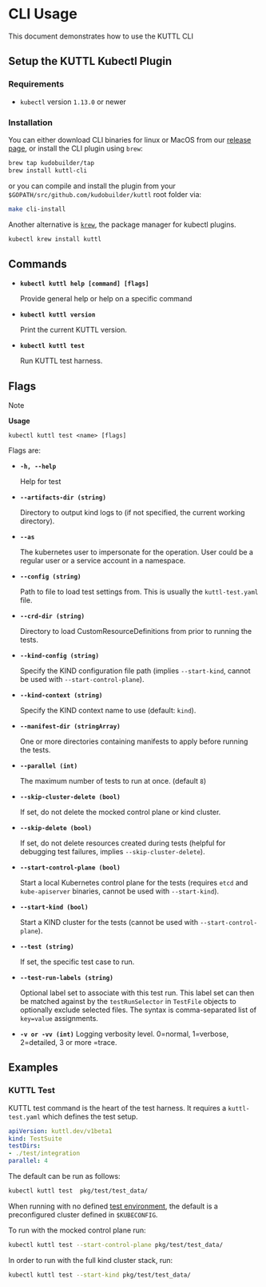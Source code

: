 # CLI Usage

This document demonstrates how to use the KUTTL CLI

## Setup the KUTTL Kubectl Plugin

### Requirements

- `kubectl` version `1.13.0` or newer

### Installation

You can either download CLI binaries for linux or MacOS from our [release page](https://github.com/kudobuilder/kuttl/releases), or install the CLI plugin using `brew`:

```bash
brew tap kudobuilder/tap
brew install kuttl-cli
```

or you can compile and install the plugin from your `$GOPATH/src/github.com/kudobuilder/kuttl` root folder via:

```bash
make cli-install
```

Another alternative is [`krew`](https://github.com/kubernetes-sigs/krew), the package manager for kubectl plugins.

```bash
kubectl krew install kuttl
```

## Commands

* **`kubectl kuttl help [command] [flags]`**

  Provide general help or help on a specific command

* **`kubectl kuttl version`**

  Print the current KUTTL version.

* **`kubectl kuttl test`**

  Run KUTTL test harness.


## Flags

> [!NOTE]
> **Usage**
>
> `kubectl kuttl test <name> [flags]`

Flags are:

* **`-h, --help`**

  Help for test

* **`--artifacts-dir (string)`**

  Directory to output kind logs to (if not specified, the current working directory).

* **`--as`**

  The kubernetes user to impersonate for the operation. User could be a regular user or a service account in a namespace.

* **`--config (string)`**

  Path to file to load test settings from. This is usually the `kuttl-test.yaml` file.

* **`--crd-dir (string)`**

  Directory to load CustomResourceDefinitions from prior to running the tests.

* **`--kind-config (string)`**

  Specify the KIND configuration file path (implies `--start-kind`, cannot be used with `--start-control-plane`).

* **`--kind-context (string)`**

  Specify the KIND context name to use (default: `kind`).

* **`--manifest-dir (stringArray)`**

  One or more directories containing manifests to apply before running the tests.

* **`--parallel (int)`**

  The maximum number of tests to run at once. (default `8`)

* **`--skip-cluster-delete (bool)`**

  If set, do not delete the mocked control plane or kind cluster.

* **`--skip-delete (bool)`**

  If set, do not delete resources created during tests (helpful for debugging test failures, implies `--skip-cluster-delete`).

* **`--start-control-plane (bool)`**

  Start a local Kubernetes control plane for the tests (requires `etcd` and `kube-apiserver` binaries, cannot be used with `--start-kind`).

* **`--start-kind (bool)`**

  Start a KIND cluster for the tests (cannot be used with `--start-control-plane`).

* **`--test (string)`**

  If set, the specific test case to run.

* **`--test-run-labels (string)`**

  Optional label set to associate with this test run.
  This label set can then be matched against by the `testRunSelector` in `TestFile` objects to optionally exclude selected files.
  The syntax is comma-separated list of `key=value` assignments.

* **`-v or -vv (int)`**
  Logging verbosity level. 0=normal, 1=verbose, 2=detailed, 3 or more =trace.



## Examples

### KUTTL Test

KUTTL test command is the heart of the test harness.  It requires a `kuttl-test.yaml` which defines the test setup.

```yaml
apiVersion: kuttl.dev/v1beta1
kind: TestSuite
testDirs:
- ./test/integration
parallel: 4
```

The default can be run as follows:

```bash
kubectl kuttl test  pkg/test/test_data/
```

When running with no defined [test environment](testing/test-environments.md), the default is a preconfigured cluster defined in `$KUBECONFIG`.

To run with the mocked control plane run:

```bash
kubectl kuttl test --start-control-plane pkg/test/test_data/
```

In order to run with the full kind cluster stack, run:

```bash
kubectl kuttl test --start-kind pkg/test/test_data/
```
